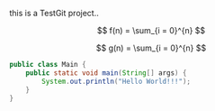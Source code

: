 this is a TestGit project..


$$
f(n) = \sum_{i = 0}^{n}
$$

$$
g(n) = \sum_{i = 0}^{n}
$$

```java
public class Main {
	public static void main(String[] args) {
		System.out.println("Hello World!!!");
    }
}
```

